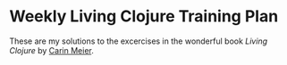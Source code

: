 # Weekly Living Clojure Training Plan

These are my solutions to the excercises in the wonderful book *Living Clojure* by [Carin Meier](https://github.com/gigasquid).
